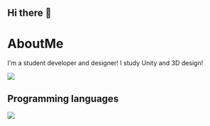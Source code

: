## Hi there 👋

# AboutMe
I'm a student developer and designer!
I study Unity and 3D design!

![](https://github-readme-stats.vercel.app/api/top-langs?username=OcsMeg&show_icons=true&locale=en&layout=compact)

## Programming languages
<img src="https://skillicons.dev/icons?i=js,python," /> <br /><br />
<!--
**OcsMeg/OcsMeg** is a ✨ _special_ ✨ repository because its `README.md` (this file) appears on your GitHub profile.

Here are some ideas to get you started:

- 🔭 I’m currently working on ...
- 🌱 I’m currently learning ...
- 👯 I’m looking to collaborate on ...
- 🤔 I’m looking for help with ...
- 💬 Ask me about ...
- 📫 How to reach me: ...
- 😄 Pronouns: ...
- ⚡ Fun fact: ...
-->

